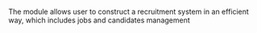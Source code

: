 The module allows user to construct a recruitment system in an efficient way, which includes jobs and candidates management